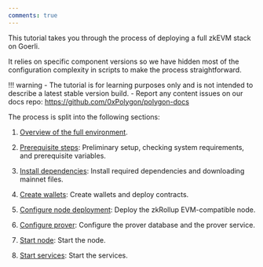 ```yaml
---
comments: true
---
```


This tutorial takes you through the process of deploying a full zkEVM stack on Goerli.

It relies on specific component versions so we have hidden most of the configuration complexity in scripts to make the process straightforward.

!!! warning
    - The tutorial is for learning purposes only and is not intended to describe a latest stable version build.
    - Report any content issues on our docs repo: https://github.com/0xPolygon/polygon-docs

The process is split into the following sections:

1. [Overview of the full environment](environment-overview.md).

2. [Prerequisite steps](prerequisites.md): Preliminary setup, checking system requirements, and prerequisite variables.

3. [Install dependencies](install-dependencies.md): Install required dependencies and downloading mainnet files.

4. [Create wallets](create-wallets.md): Create wallets and deploy contracts.

5. [Configure node deployment](configure-node-deployment.md): Deploy the zkRollup EVM-compatible node.

6. [Configure prover](configure-prover.md): Configure the prover database and the prover service.

7. [Start node](start-node.md): Start the node.

8. [Start services](start-services.md): Start the services.